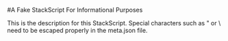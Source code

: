 #A Fake StackScript For Informational Purposes

This is the description for this StackScript. Special characters such as " or \ need to be escaped properly in the meta.json file.
